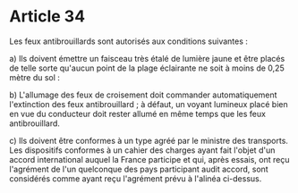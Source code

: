 # Article 34

Les feux antibrouillards sont autorisés aux conditions suivantes :

a) Ils doivent émettre un faisceau très étalé de lumière jaune et être placés de telle sorte qu'aucun point de la plage éclairante ne soit à moins de 0,25 mètre du sol :

b) L'allumage des feux de croisement doit commander automatiquement l'extinction des feux antibrouillard ; à défaut, un voyant lumineux placé bien en vue du conducteur doit rester allumé en même temps que les feux antibrouillard.

c) Ils doivent être conformes à un type agréé par le ministre des transports. Les dispositifs conformes à un cahier des charges ayant fait l'objet d'un accord international auquel la France participe et qui, après essais, ont reçu l'agrément de l'un quelconque des pays participant audit accord, sont considérés comme ayant reçu l'agrément prévu à l'alinéa ci-dessus.
